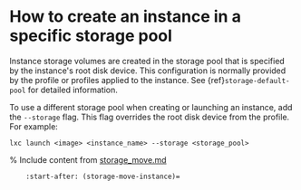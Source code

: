 # How to create an instance in a specific storage pool

Instance storage volumes are created in the storage pool that is specified by the instance's root disk device.
This configuration is normally provided by the profile or profiles applied to the instance.
See {ref}`storage-default-pool` for detailed information.

To use a different storage pool when creating or launching an instance, add the `--storage` flag.
This flag overrides the root disk device from the profile.
For example:

    lxc launch <image> <instance_name> --storage <storage_pool>

% Include content from [storage_move.md](storage_move.md)
```{include} storage_move.md
    :start-after: (storage-move-instance)=
```
